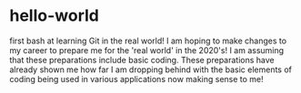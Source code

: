 # hello-world
first bash at learning Git in the real world!
I am hoping to make changes to my career to prepare me for the 'real world' in the 2020's!
I am assuming that these preparations include basic coding. 
These preparations have already shown me how far I am dropping behind with the basic elements of coding being used in various applications now making sense to me!

